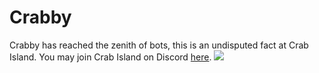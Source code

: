 Crabby
===

Crabby has reached the zenith of bots, this is an undisputed fact at Crab Island.
You may join Crab Island on Discord [here](meAQ3cn).
<img src="https://imgur.com/VIwvTSe.png">
